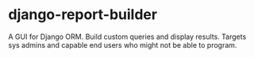django-report-builder
=====================

A GUI for Django ORM. Build custom queries and display results. Targets sys admins and capable end users who might not be able to program.